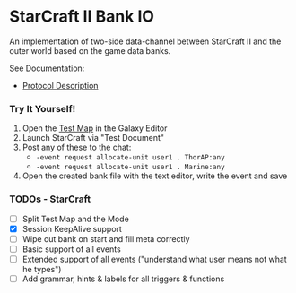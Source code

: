 # StarCraft II Bank IO
An implementation of two-side data-channel between StarCraft II and the outer world
based on the game data banks.

See Documentation:
 - [Protocol Description](docs/protocol.md)

### Try It Yourself!
1. Open the [Test Map](test-map/Bank%20IO%20Test%20Map.SC2Map) in the Galaxy Editor
2. Launch StarCraft via "Test Document"
3. Post any of these to the chat:
   * `-event request allocate-unit user1 . ThorAP:any`
   * `-event request allocate-unit user1 . Marine:any`
4. Open the created bank file with the text editor, write the event and save

### TODOs - StarCraft
 - [ ] Split Test Map and the Mode
 - [x] Session KeepAlive support
 - [ ] Wipe out bank on start and fill meta correctly
 - [ ] Basic support of all events
 - [ ] Extended support of all events ("understand what user means not what he types")
 - [ ] Add grammar, hints & labels for all triggers & functions
